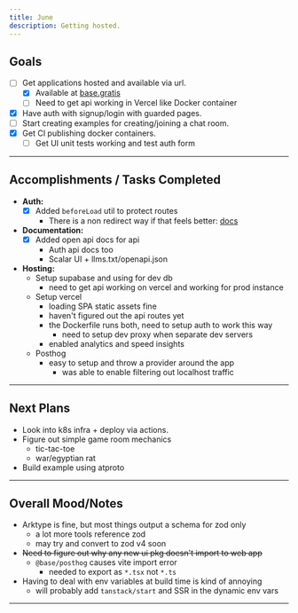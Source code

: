 ```yaml
---
title: June
description: Getting hosted.
---
```


## Goals

- [ ] Get applications hosted and available via url.
  - [x] Available at [base.gratis](https://base.gratis)
  - [ ] Need to get api working in Vercel like Docker container
- [x] Have auth with signup/login with guarded pages.
- [ ] Start creating examples for creating/joining a chat room.
- [x] Get CI publishing docker containers.
  - [ ] Get UI unit tests working and test auth form

---

## Accomplishments / Tasks Completed

- **Auth:**
  - [x] Added `beforeLoad` util to protect routes
    - There is a non redirect way if that feels better: [docs](https://tanstack.com/router/latest/docs/framework/react/guide/authenticated-routes#non-redirected-authentication)
- **Documentation:**
  - [x] Added open api docs for api
    - Auth api docs too
    - Scalar UI + llms.txt/openapi.json
- **Hosting:**
  - Setup supabase and using for dev db
    - need to get api working on vercel and working for prod instance
  - Setup vercel
    - loading SPA static assets fine
    - haven't figured out the api routes yet
    - the Dockerfile runs both, need to setup auth to work this way
      - need to setup dev proxy when separate dev servers
    - enabled analytics and speed insights
  - Posthog
    - easy to setup and throw a provider around the app
      - was able to enable filtering out localhost traffic

---

## Next Plans

- Look into k8s infra + deploy via actions.
- Figure out simple game room mechanics
  - tic-tac-toe
  - war/egyptian rat
- Build example using atproto

---

## Overall Mood/Notes

- Arktype is fine, but most things output a schema for zod only
  - a lot more tools reference zod
  - may try and convert to zod v4 soon
- ~~Need to figure out why any new ui pkg doesn't import to web app~~
  - `@base/posthog` causes vite import error
    - needed to export as `*.tsx` not `*.ts`
- Having to deal with env variables at build time is kind of annoying
  - will probably add `tanstack/start` and SSR in the dynamic env vars

---
